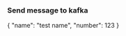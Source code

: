 ### Send message to kafka

<div print="true">
    <e:summary/>
    <e:example name="Kafka test send">
        <e:when>
            <e:event-send topicName="test.topic" key="messageKey" protobufClass="com.adven.concordion.extensions.exam.kafka.protobuf.TestEntity$Entity">
            {
                "name": "test name",
                "number": 123
            }
            </e:event-send>
        </e:when>
    </e:example>
</div>    